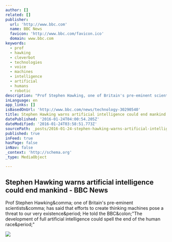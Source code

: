 ```yaml
---
author: []
related: []
publisher:
  url: 'http://www.bbc.com'
  name: BBC News
  favicon: 'http://www.bbc.com/favicon.ico'
  domain: www.bbc.com
keywords:
  - prof
  - hawking
  - cleverbot
  - technologies
  - voice
  - machines
  - intelligence
  - artificial
  - humans
  - robotic
description: "Prof Stephen Hawking, one of Britain's pre-eminent scientists, has said that efforts to create thinking machines pose a threat to our very existence. He told the BBC:\"The development of full artificial intelligence could spell the end of the human race.\""
inLanguage: en
app_links: []
isBasedOnUrl: 'http://www.bbc.com/news/technology-30290540'
title: Stephen Hawking warns artificial intelligence could end mankind - BBC News
datePublished: '2016-01-24T04:00:54.205Z'
dateModified: '2016-01-24T03:58:51.773Z'
sourcePath: _posts/2016-01-24-stephen-hawking-warns-artificial-intelligence-could-end-mank.md
published: true
inFeed: true
hasPage: false
inNav: false
_context: 'http://schema.org'
_type: MediaObject

---
```

<article style=""><h1>Stephen Hawking warns artificial intelligence could end mankind - BBC News</h1><p>Prof Stephen Hawking&amp;comma; one of Britain's pre-eminent scientists&amp;comma; has said that efforts to create thinking machines pose a threat to our very existence&amp;period; He told the BBC&amp;colon;"The development of full artificial intelligence could spell the end of the human race&amp;period;"</p><img src="http://ichef.bbci.co.uk/news/1024/media/images/79448000/jpg/_79448876_79442023.jpg" /></article>